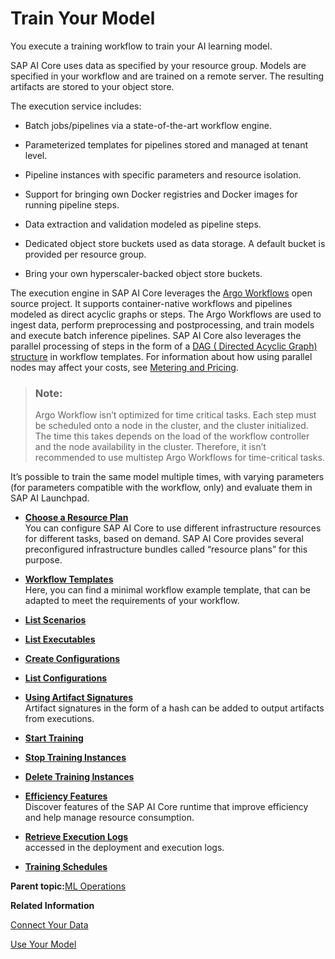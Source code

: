 <!-- loioa9ceb06ba9b146d0b2c410cbd685ead6 -->

# Train Your Model

You execute a training workflow to train your AI learning model.

SAP AI Core uses data as specified by your resource group. Models are specified in your workflow and are trained on a remote server. The resulting artifacts are stored to your object store.

The execution service includes:

-   Batch jobs/pipelines via a state-of-the-art workflow engine.

-   Parameterized templates for pipelines stored and managed at tenant level.

-   Pipeline instances with specific parameters and resource isolation.

-   Support for bringing own Docker registries and Docker images for running pipeline steps.

-   Data extraction and validation modeled as pipeline steps.

-   Dedicated object store buckets used as data storage. A default bucket is provided per resource group.

-   Bring your own hyperscaler-backed object store buckets.


The execution engine in SAP AI Core leverages the [Argo Workflows](https://argoproj.github.io/workflows/) open source project. It supports container-native workflows and pipelines modeled as direct acyclic graphs or steps. The Argo Workflows are used to ingest data, perform preprocessing and postprocessing, and train models and execute batch inference pipelines. SAP AI Core also leverages the parallel processing of steps in the form of a [DAG \( Directed Acyclic Graph\) structure](https://argoproj.github.io/argo-workflows/workflow-concepts/#dag) in workflow templates. For information about how using parallel nodes may affect your costs, see [Metering and Pricing](metering-and-pricing-b5c7215.md).

> ### Note:  
> Argo Workflow isn’t optimized for time critical tasks. Each step must be scheduled onto a node in the cluster, and the cluster initialized. The time this takes depends on the load of the workflow controller and the node availability in the cluster. Therefore, it isn’t recommended to use multistep Argo Workflows for time-critical tasks.

It’s possible to train the same model multiple times, with varying parameters \(for parameters compatible with the workflow, only\) and evaluate them in SAP AI Launchpad.

-   **[Choose a Resource Plan](choose-a-resource-plan-57f4f19.md "You can configure SAP AI Core to use different infrastructure
		resources for
		different
		tasks, based on demand.
		SAP AI Core provides several preconfigured infrastructure bundles called
			“resource plans” for this purpose.")**  
You can configure SAP AI Core to use different infrastructure resources for different tasks, based on demand. SAP AI Core provides several preconfigured infrastructure bundles called “resource plans” for this purpose.
-   **[Workflow Templates](workflow-templates-83523ab.md " Here, you can find a minimal workflow example template, that can be adapted to meet
    the requirements of your workflow. ")**  
 Here, you can find a minimal workflow example template, that can be adapted to meet the requirements of your workflow.
-   **[List Scenarios](list-scenarios-deedde5.md "")**  

-   **[List Executables](list-executables-80895a4.md "")**  

-   **[Create Configurations](create-configurations-884ae34.md "")**  

-   **[List Configurations](list-configurations-8074b2a.md "")**  

-   **[Using Artifact Signatures](using-artifact-signatures-2f02a1d.md "Artifact signatures in the form of a hash can be added to output artifacts from executions.")**  
Artifact signatures in the form of a hash can be added to output artifacts from executions.
-   **[Start Training](start-training-54b44e4.md "")**  

-   **[Stop Training Instances](stop-training-instances-3d85344.md "")**  

-   **[Delete Training Instances](delete-training-instances-612ce17.md "")**  

-   **[Efficiency Features](efficiency-features-4cb76f7.md "Discover features of the SAP AI Core runtime that improve
		efficiency and help manage resource consumption.")**  
Discover features of the SAP AI Core runtime that improve efficiency and help manage resource consumption.
-   **[Retrieve Execution Logs](retrieve-execution-logs-fbc55d3.md "accessed in the deployment and execution logs. ")**  
accessed in the deployment and execution logs.
-   **[Training Schedules](training-schedules-2b702f8.md "")**  


**Parent topic:**[ML Operations](ml-operations-7f5aa9b.md "This section guides you through the end-to-end AI lifecycle of SAP AI Core.")

**Related Information**  


[Connect Your Data](connect-your-data-9508bdb.md "Use cloud storage with SAP AI Core to store AI assets such as datasets and model files. You use Artifacts in SAP AI Core to reference to your AI Assets.")

[Use Your Model](use-your-model-7f93e8f.md "You deploy your AI learning model to run inferences against it.")


